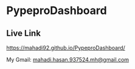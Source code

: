# PypeproDashboard

## Live Link
https://mahadi92.github.io/PypeproDashboard/

My Gmail: mahadi.hasan.937524.mh@gmail.com